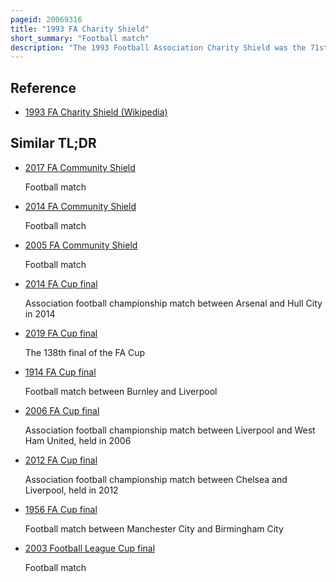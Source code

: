 ```yaml
---
pageid: 20069316
title: "1993 FA Charity Shield"
short_summary: "Football match"
description: "The 1993 Football Association Charity Shield was the 71st Fa Charity Shield, an annual Football Match played between the Winners of the previous Season's Premier League and Fa Cup Competitions. It was held at Wembley Stadium on 7 August 1993. The Match was played between Arsenal who defeated Sheffield Wednesday to win the 1993 fa Cup final and Manchester united Champions of the inaugural Premier League Competition. Watched by a Crowd of 66,519, Manchester United won the Shield 5–4 on Penalties, after the Match had finished at 1–1 after 90 Minutes. This was the second Edition to have Penalties to decide Winners. The first was 1974 when Liverpool beat Leeds united in Penalties."
---
```


## Reference

- [1993 FA Charity Shield (Wikipedia)](https://en.wikipedia.org/?curid=20069316)

## Similar TL;DR

- [2017 FA Community Shield](/tldr/en/2017-fa-community-shield)

  Football match

- [2014 FA Community Shield](/tldr/en/2014-fa-community-shield)

  Football match

- [2005 FA Community Shield](/tldr/en/2005-fa-community-shield)

  Football match

- [2014 FA Cup final](/tldr/en/2014-fa-cup-final)

  Association football championship match between Arsenal and Hull City in 2014

- [2019 FA Cup final](/tldr/en/2019-fa-cup-final)

  The 138th final of the FA Cup

- [1914 FA Cup final](/tldr/en/1914-fa-cup-final)

  Football match between Burnley and Liverpool

- [2006 FA Cup final](/tldr/en/2006-fa-cup-final)

  Association football championship match between Liverpool and West Ham United, held in 2006

- [2012 FA Cup final](/tldr/en/2012-fa-cup-final)

  Association football championship match between Chelsea and Liverpool, held in 2012

- [1956 FA Cup final](/tldr/en/1956-fa-cup-final)

  Football match between Manchester City and Birmingham City

- [2003 Football League Cup final](/tldr/en/2003-football-league-cup-final)

  Football match
